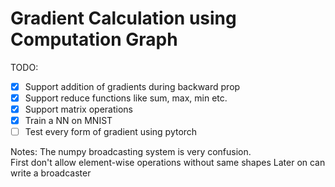 # Gradient Calculation using Computation Graph


TODO:
- [x] Support addition of gradients during backward prop  
- [x] Support reduce functions like sum, max, min etc.
- [x] Support matrix operations
- [x] Train a NN on MNIST 
- [ ] Test every form of gradient using pytorch

Notes:
The numpy broadcasting system is very confusion.  
First don't allow element-wise operations without same shapes
Later on can write a broadcaster
